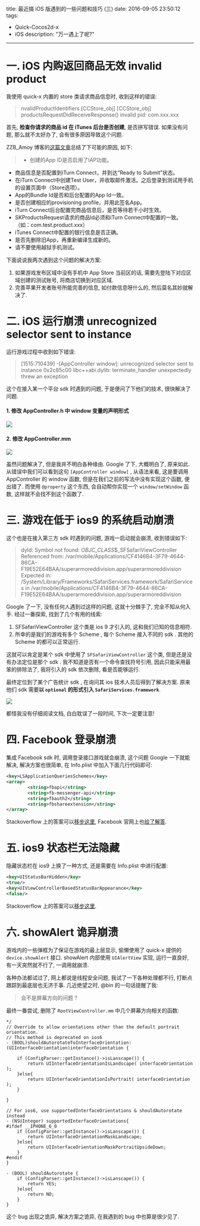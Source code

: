 title: 最近搞 iOS 版遇到的一些问题和技巧 (三)
date: 2016-09-05 23:50:12
tags:
- Quick-Cocos2d-x
- iOS
description: "万一遇上了呢?"
---


# 一. iOS 内购返回商品无效 invalid product

我使用 quick-x 内置的 store 类请求商品信息时, 收到这样的错误:

> nvalidProductIdentifiers [CCStore_obj] 
[CCStore_obj] productsRequestDidReceiveResponse() invalid pid: com.xxx.xxx

首先, **检查你请求的商品 id 在 iTunes 后台是否创建**, 是否拼写错误. 如果没有问题, 那么就不太好办了, 会有很多原因导致这个问题.

ZZB_Amoy 博客的[这篇文章][1]总结了下可能的原因, 如下:

>+ 创建的App ID是否启用了IAP功能。
+ 商品信息是否配置到iTurn Connect，并到达“Ready to Submit”状态。
+ 在iTurn Connect中创建Test User，并收取邮件激活。之后登录到测试用手机的设置页面中（Store选项）。
+ App的Bundle Id是否和后台配置的App Id一致。
+ 是否创建相应的provisioning profile，并用此签名App。
+ iTurn Connect后台配置完商品信息后，是否等待若干小时生效。
+ SKProductsRequest请求的商品Id必须和iTurn Connect中配置的一致。（如：com.test.product.xxx）
+ iTunes Connect中配置的银行信息是否正确。
+ 是否先删除旧App，再重新编译生成新的。
+ 请不要使用越狱手机测试。

下面说说我两次遇到这个问题的解决方案:

1. 如果游戏发布区域中没有手机中 App Store 当前区的话, 需要先登陆下对应区域创建的测试账号, 将商店切换到对应区域.
2. 完善苹果开发者账号所能完善的信息, 如付款信息呀什么的, 然后莫名其妙就解决了.


# 二. iOS 运行崩溃 unrecognized selector sent to instance

运行游戏过程中收到如下错误:

> [1515:710439] -[AppController window]: unrecognized selector sent to instance 0x2c85c00
libc++abi.dylib: terminate_handler unexpectedly threw an exception

这个在接入某一个平台 sdk 时遇到的问题, 于是便问了下他们的技术, 很快解决了问题. 

#### 1. 修改 AppController.h 中 window 变量的声明形式

![][2]

#### 2. 修改 AppController.mm

![][3]

虽然问题解决了, 但是我并不明白各种缘由. Google 了下, 大概明白了, 原来如此. 从错误中我们可以看到这句 `[AppController window]` , 从语法来看, 这是要调用 AppController 的 window 函数, 但是在我们之前的写法中没有实现这个函数, 便出错了. 而使用 `@property` 这个东西, 会自动帮你实现一个 `window/setWindow` 函数, 这样就不会找不到这个函数了.

# 三. 游戏在低于 ios9 的系统启动崩溃

这个也是在接入第三方 sdk 时遇到的问题, 游戏一启动就会崩溃, 收到错误如下:

> dyld: Symbol not found: _OBJC_CLASS_$_SFSafariViewController
  Referenced from: /var/mobile/Applications/CF4146B4-3F79-4644-86CA-F19E52E64BAA/superarmoreddivision.app/superarmoreddivision
  Expected in: /System/Library/Frameworks/SafariServices.framework/SafariServices
 in /var/mobile/Applications/CF4146B4-3F79-4644-86CA-F19E52E64BAA/superarmoreddivision.app/superarmoreddivision

Google 了一下, 没有任何人遇到过这样的问题, 这就十分棘手了, 完全不知从何入手. 经过一番探索, 找到了几个有用的线索:

1. SFSafariViewController 这个类是 ios 9 才引入的, 这和我们已知的信息相符.
2. 所幸的是我们的游戏有多个 Scheme , 每个 Scheme 接入不同的 sdk . 其他的 Scheme 的都可以正常运行.

这就可以肯定是某个 sdk 中使用了 `SFSafariViewController` 这个类, 但是还是没有办法定位是那个 sdk . 我不知道是否有一个命令查找符号引用, 因此只能采用最笨的排除法了, 我将引入的 sdk 依次删除, 看是否能够运行.

最终定位到了某个广告统计 sdk , 在询问其 ios 技术人员后得到了解决方案. 原来他们 sdk 需要**以 `optional` 的形式引入 `SafariServices.framework`**.

![][4]

都怪我没有仔细阅读文档, 白白耽误了一段时间, 下次一定要注意!

# 四. Facebook 登录崩溃

集成 Facebook sdk 时, 调用登录接口游戏就会崩溃, 这个问题 Google 一下就能解决, 解决方案也很简单, 在 Info.plist 中加入下面几行代码即可:

```xml
<key>LSApplicationQueriesSchemes</key>
<array>
        <string>fbapi</string>
        <string>fb-messenger-api</string>
        <string>fbauth2</string>
        <string>fbshareextension</string>
</array>
```

Stackoverflow 上的答案可以[移步这里][5], Facebook 官网上也[给了解答][6].

# 五. ios9 状态栏无法隐藏

隐藏状态栏在 ios9 上换了一种方式, 还是需要在 Info.plist 中进行配置:

```xml
<key>UIStatusBarHidden</key>
<true/>
<key>UIViewControllerBasedStatusBarAppearance</key>
<false/>
```

Stackoverflow 上的答案可以[移步这里][7].

# 六. showAlert 诡异崩溃

游戏内的一些弹框为了保证在游戏的最上层显示, 偷懒使用了 quick-x 提供的 `device.showAlert` 接口. showAlert 内部使用 `UIAlertView` 实现, 运行一直良好, 有一天突然就不行了, 一调用就崩溃. 

各种办法都试过了, 网上都说是线程安全问题, 我试了一下各种处理都不行, 打断点跟踪到最底层也无济于事. 几近绝望之时, @bin 的一句话提醒了我:

> 会不是屏幕方向的问题 ? 

最终一番尝试, 删除了 `RootViewController.mm` 中几个屏幕方向相关的函数:

```objc
*/
// Override to allow orientations other than the default portrait orientation.
// This method is deprecated on ios6
- (BOOL)shouldAutorotateToInterfaceOrientation:(UIInterfaceOrientation)interfaceOrientation {
    
    if (ConfigParser::getInstance()->isLanscape()) {
        return UIInterfaceOrientationIsLandscape( interfaceOrientation );
    }else{
        return UIInterfaceOrientationIsPortrait( interfaceOrientation );
    }
    
}

// For ios6, use supportedInterfaceOrientations & shouldAutorotate instead
- (NSUInteger) supportedInterfaceOrientations{
#ifdef __IPHONE_6_0
    if (ConfigParser::getInstance()->isLanscape()) {
        return UIInterfaceOrientationMaskLandscape;
    }else{
        return UIInterfaceOrientationMaskPortraitUpsideDown;
    }
#endif
}

- (BOOL) shouldAutorotate {
    if (ConfigParser::getInstance()->isLanscape()) {
        return YES;
    }else{
        return NO;
    }
}
```

这个 bug 出现之诡异, 解决方案之诡异, 在我遇到的 bug 中也算是很少见了.


[1]: http://blog.sina.com.cn/s/blog_a6a46b330101dgju.html
[2]: http://ww2.sinaimg.cn/large/7f870d23gw1f7j62j0mfuj20dw02n3yy.jpg
[3]: http://ww2.sinaimg.cn/large/7f870d23gw1f7j665yyacj207901zq32.jpg
[4]: http://ww1.sinaimg.cn/large/7f870d23gw1f7kanujs5rj20ol018jrf.jpg
[5]: http://stackoverflow.com/a/33489214
[6]: https://developers.facebook.com/docs/ios/ios9
[7]: http://stackoverflow.com/a/32965748

